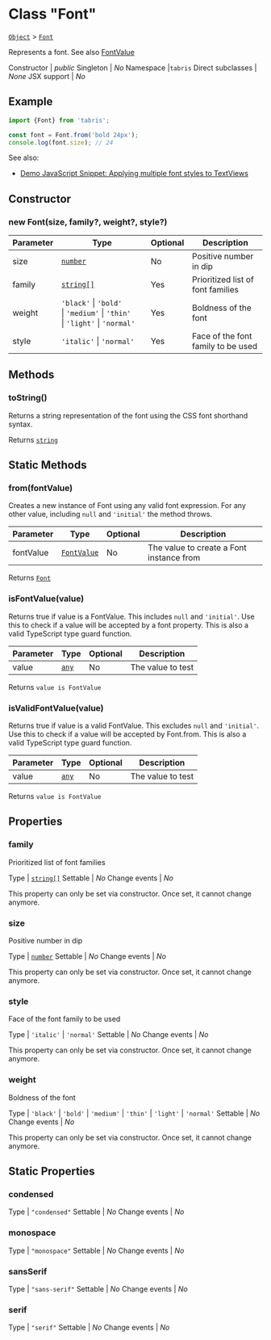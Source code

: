 ---
---
# Class "Font"

<span style="white-space:nowrap;">[`Object`](https://developer.mozilla.org/en-US/docs/Web/JavaScript/Reference/Global_Objects/Object)</span> > <span style="white-space:nowrap;">[`Font`](Font.md)</span>

Represents a font. See also [FontValue](../types.html#fontvalue)


Constructor | *public*
Singleton | *No*
Namespace |`tabris`
Direct subclasses | *None*
JSX support | *No*


## Example
```js
import {Font} from 'tabris';

const font = Font.from('bold 24px');
console.log(font.size); // 24
```

See also:

- [Demo JavaScript Snippet: Applying multiple font styles to TextViews](https://playground.tabris.com/?gitref=v3.0.0&snippet=textview-font-bundled.js)

## Constructor

### new Font(size, family?, weight?, style?)

Parameter|Type|Optional|Description
-|-|-|-
size | <span style="white-space:nowrap;">[`number`](https://developer.mozilla.org/en-US/docs/Web/JavaScript/Data_structures#Number_type)</span> | No | Positive number in dip
family | <span style="white-space:nowrap;">[`string[]`](https://developer.mozilla.org/en-US/docs/Web/JavaScript/Data_structures#String_type)</span> | Yes | Prioritized list of font families
weight | <span style="white-space:nowrap;">`'black'` \| `'bold'` \| `'medium'` \| `'thin'` \| `'light'` \| `'normal'`</span> | Yes | Boldness of the font
style | <span style="white-space:nowrap;">`'italic'` \| `'normal'`</span> | Yes | Face of the font family to be used

## Methods

### toString()



Returns a string representation of the font using the CSS font shorthand syntax.

Returns <span style="white-space:nowrap;">[`string`](https://developer.mozilla.org/en-US/docs/Web/JavaScript/Data_structures#String_type)</span>

## Static Methods

### from(fontValue)



Creates a new instance of Font using any valid font expression. For any other value, including `null` and `'initial'` the method throws.


Parameter|Type|Optional|Description
-|-|-|-
fontValue | <span style="white-space:nowrap;">[`FontValue`](../types.md#fontvalue)</span> | No | The value to create a Font instance from


Returns <span style="white-space:nowrap;">[`Font`](Font.md)</span>

### isFontValue(value)



Returns true if value is a FontValue. This includes `null` and `'initial'`. Use this to check if a value will be accepted by a font property. This is also a valid TypeScript type guard function.


Parameter|Type|Optional|Description
-|-|-|-
value | <span style="white-space:nowrap;">[`any`](https://www.typescriptlang.org/docs/handbook/basic-types.html#any)</span> | No | The value to test


Returns <span style="white-space:nowrap;">`value is FontValue`</span>

### isValidFontValue(value)



Returns true if value is a valid FontValue. This excludes `null` and `'initial'`. Use this to check if a value will be accepted by Font.from. This is also a valid TypeScript type guard function.


Parameter|Type|Optional|Description
-|-|-|-
value | <span style="white-space:nowrap;">[`any`](https://www.typescriptlang.org/docs/handbook/basic-types.html#any)</span> | No | The value to test


Returns <span style="white-space:nowrap;">`value is FontValue`</span>


## Properties

### family


Prioritized list of font families

Type | <span style="white-space:nowrap;">[`string[]`](https://developer.mozilla.org/en-US/docs/Web/JavaScript/Data_structures#String_type)</span>
Settable | *No*
Change events | *No*




This property can only be set via constructor. Once set, it cannot change anymore.

### size


Positive number in dip

Type | <span style="white-space:nowrap;">[`number`](https://developer.mozilla.org/en-US/docs/Web/JavaScript/Data_structures#Number_type)</span>
Settable | *No*
Change events | *No*




This property can only be set via constructor. Once set, it cannot change anymore.

### style


Face of the font family to be used

Type | <span style="white-space:nowrap;">`'italic'` \| `'normal'`</span>
Settable | *No*
Change events | *No*




This property can only be set via constructor. Once set, it cannot change anymore.

### weight


Boldness of the font

Type | <span style="white-space:nowrap;">`'black'` \| `'bold'` \| `'medium'` \| `'thin'` \| `'light'` \| `'normal'`</span>
Settable | *No*
Change events | *No*




This property can only be set via constructor. Once set, it cannot change anymore.

## Static Properties

### condensed



Type | <span style="white-space:nowrap;">`"condensed"`</span>
Settable | *No*
Change events | *No*




### monospace



Type | <span style="white-space:nowrap;">`"monospace"`</span>
Settable | *No*
Change events | *No*




### sansSerif



Type | <span style="white-space:nowrap;">`"sans-serif"`</span>
Settable | *No*
Change events | *No*




### serif



Type | <span style="white-space:nowrap;">`"serif"`</span>
Settable | *No*
Change events | *No*




